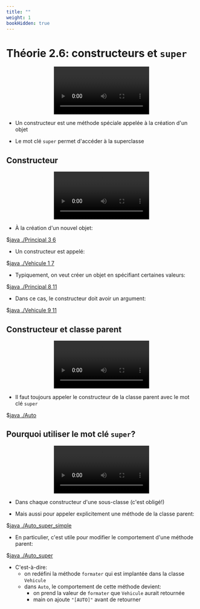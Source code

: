 ```yaml
---
title: ""
weight: 1
bookHidden: true
---
```



# Théorie 2.6: constructeurs et `super`

<center>
<video width="50%" src="01.mp4" type="video/mp4" controls>
</center>

* Un constructeur est une méthode spéciale appelée à la création d'un objet

* Le mot clé `super` permet d'accéder à la superclasse

## Constructeur

<center>
<video width="50%" src="02.mp4" type="video/mp4" controls>
</center>

* À la création d'un nouvel objet:

$[java ./Principal 3 6]()

* Un constructeur est appelé:

$[java ./Vehicule 1 7]()

* Typiquement, on veut créer un objet en spécifiant certaines valeurs:

$[java ./Principal 8 11]()

* Dans ce cas, le constructeur doit avoir un argument:

$[java ./Vehicule 9 11  ]()


## Constructeur et classe parent

<center>
<video width="50%" src="03.mp4" type="video/mp4" controls>
</center>


* Il faut toujours appeler le constructeur de la classe parent avec le mot clé `super`

$[java ./Auto]()


## Pourquoi utiliser le mot clé `super`?

<center>
<video width="50%" src="04.mp4" type="video/mp4" controls>
</center>

* Dans chaque constructeur d'une sous-classe (c'est obligé!)

* Mais aussi pour appeler explicitement une méthode de la classe parent:

$[java ./Auto_super_simple]()

* En particulier, c'est utile pour modifier le comportement d'une méthode parent:

$[java ./Auto_super]()

* C'est-à-dire:
    * on redéfini la méthode `formater` qui est implantée dans la classe `Vehicule`
    * dans `Auto`, le comportement de cette méthode devient:
        * on prend la valeur de `formater` que `Vehicule` aurait retournée
        * main on ajoute `"[AUTO]"` avant de retourner

